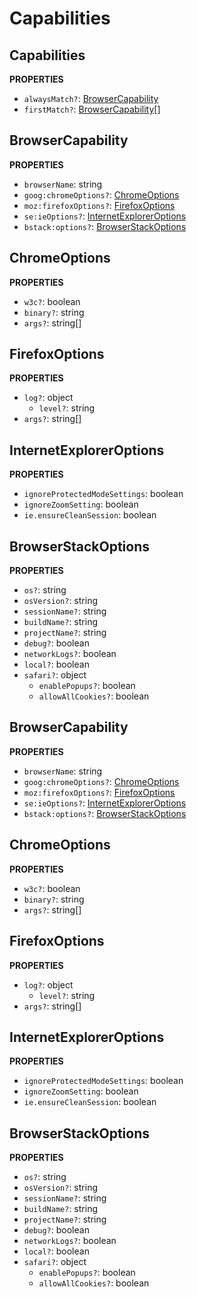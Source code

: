 # Capabilities

## Capabilities

**PROPERTIES**

- `alwaysMatch?`: [BrowserCapability](#browsercapability)
- `firstMatch?`: [BrowserCapability](#browsercapability)[]

## BrowserCapability

**PROPERTIES**

- `browserName`: string
- `goog:chromeOptions?`: [ChromeOptions](#chromeoptions)
- `moz:firefoxOptions?`: [FirefoxOptions](#firefoxoptions)
- `se:ieOptions?`: [InternetExplorerOptions](#internetexploreroptions)
- `bstack:options?`: [BrowserStackOptions](#browserstackoptions)

## ChromeOptions

**PROPERTIES**

- `w3c?`: boolean
- `binary?`: string
- `args?`: string[]

## FirefoxOptions

**PROPERTIES**

- `log?`: object
  - `level?`: string
- `args?`: string[]

## InternetExplorerOptions

**PROPERTIES**

- `ignoreProtectedModeSettings`: boolean
- `ignoreZoomSetting`: boolean
- `ie.ensureCleanSession`: boolean

## BrowserStackOptions

**PROPERTIES**

- `os?`: string
- `osVersion?`: string
- `sessionName?`: string
- `buildName?`: string
- `projectName?`: string
- `debug?`: boolean
- `networkLogs?`: boolean
- `local?`: boolean
- `safari?`: object
  - `enablePopups?`: boolean
  - `allowAllCookies?`: boolean

## BrowserCapability

**PROPERTIES**

- `browserName`: string
- `goog:chromeOptions?`: [ChromeOptions](#chromeoptions)
- `moz:firefoxOptions?`: [FirefoxOptions](#firefoxoptions)
- `se:ieOptions?`: [InternetExplorerOptions](#internetexploreroptions)
- `bstack:options?`: [BrowserStackOptions](#browserstackoptions)

## ChromeOptions

**PROPERTIES**

- `w3c?`: boolean
- `binary?`: string
- `args?`: string[]

## FirefoxOptions

**PROPERTIES**

- `log?`: object
  - `level?`: string
- `args?`: string[]

## InternetExplorerOptions

**PROPERTIES**

- `ignoreProtectedModeSettings`: boolean
- `ignoreZoomSetting`: boolean
- `ie.ensureCleanSession`: boolean

## BrowserStackOptions

**PROPERTIES**

- `os?`: string
- `osVersion?`: string
- `sessionName?`: string
- `buildName?`: string
- `projectName?`: string
- `debug?`: boolean
- `networkLogs?`: boolean
- `local?`: boolean
- `safari?`: object
  - `enablePopups?`: boolean
  - `allowAllCookies?`: boolean
